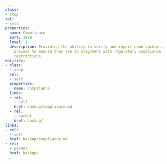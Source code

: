 ```yaml
---
class:
- stop
rel:
- self
properties:
  name: Compliance
  sort: 3279
  level: 1
  description: Providing the ability to verify and report upon backup and restore
    process to ensure they are in alignment with regulatory compliance and governance
    restrictions.
entities:
- class:
  - stop
  rel:
  - self
  properties:
    name: Compliance
  links:
  - rel:
    - self
    href: backup/compliance.md
  - rel:
    - parent
    href: backup/
links:
- rel:
  - self
  href: backup/compliance.md
- rel:
  - parent
  href: backup/
...
```

